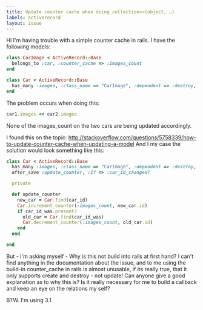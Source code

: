 ```yaml
---
title: Update counter cache when doing collection<<(object, …)
labels: activerecord
layout: issue
---
```


Hi I'm having trouble with a simple counter cache in rails. I have the following models:

``` ruby
class CarImage < ActiveRecord::Base
  belongs_to :car, :counter_cache => :images_count
end

class Car < ActiveRecord::Base
  has_many :images, :class_name => "CarImage", :dependent => :destroy, :limit => 4
end
```

The problem occurs when doing this:

``` ruby
car1.images << car2.images
```

None of the images_count on the two cars are being updated accordingly.

I found this on the topic: http://stackoverflow.com/questions/5758339/how-to-update-counter-cache-when-updating-a-model And I my case the solution would look something like this:

``` ruby
class Car < ActiveRecord::Base
  has_many :images, :class_name => "CarImage", :dependent => :destroy, :limit => 4
  after_save :update_counter, :if => :car_id_changed?

  private

  def update_counter
    new_car = Car.find(car_id)
    Car.increment_counter(:images_count, new_car.id)
    if car_id_was.present?
      old_car = Car.find(car_id_was)
      Car.decrement_counter(:images_count, old_car.id)
    end
  end

end
```

But - I'm asking myself - Why is this not build into rails at first hand? I can't find anything in the documentation about the issue, and to me using the build-in counter_cache in rails is almost unusable, if its really true, that it only supports create and destroy - not update! Can anyone give a good explanation as to why this is? Is it really necessary for me to build a callback and keep an eye on the relations my self?

BTW. I'm using 3.1

